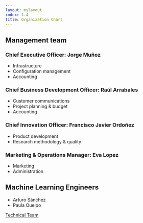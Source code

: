 ```yaml
---
layout: mylayout
index: 1.4
title: Organization Chart
---
```

## Management team

### Chief Executive Officer: Jorge Muñoz
* Infrastructure
* Configuration management
* Accounting

### Chief Business Development Officer: Raúl Arrabales
* Customer communications
* Project planning & budget
* Accounting

### Chief Innovation Officer: Francisco Javier Ordoñez
* Product development
* Research methodology & quality

### Marketing & Operations Manager: Eva Lopez
* Marketing
* Administration

## Machine Learning Engineers
* Arturo Sánchez
* Paula Queipo

[Technical Team](https://docs.google.com/presentation/d/1JB8tzKKdeHBhdYPFMoxZXxoXirlTvhBW-mrJ4Gl33RU)
